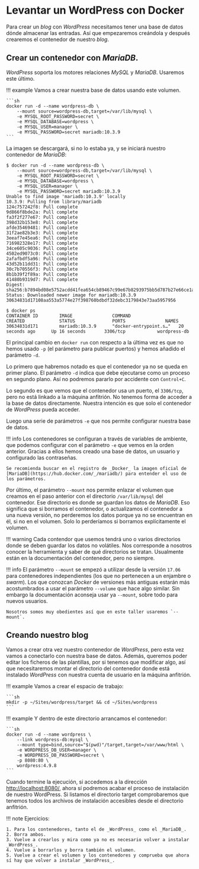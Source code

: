 # Levantar un WordPress con Docker

Para crear un _blog_ con _WordPress_ necesitamos tener una base de datos dónde almacenar las entradas. Así que empezaremos creándola y después crearemos el contenedor de nuestro _blog_.

## Crear un contenedor con _MariaDB_.

_WordPress_ soporta los motores relaciones _MySQL_ y _MariaDB_. Usaremos este último.

!!! example
    Vamos a crear nuestra base de datos usando este volumen.

    ```sh
    docker run -d --name wordpress-db \
        --mount source=wordpress-db,target=/var/lib/mysql \
        -e MYSQL_ROOT_PASSWORD=secret \
        -e MYSQL_DATABASE=wordpress \
        -e MYSQL_USER=manager \
        -e MYSQL_PASSWORD=secret mariadb:10.3.9
    ```
La imagen se descargará, si no lo estaba ya, y se iniciará nuestro contenedor de _MariaDB_:

```console hl_lines="1 2 3 4 5 6"
$ docker run -d --name wordpress-db \
    --mount source=wordpress-db,target=/var/lib/mysql \
    -e MYSQL_ROOT_PASSWORD=secret \
    -e MYSQL_DATABASE=wordpress \
    -e MYSQL_USER=manager \
    -e MYSQL_PASSWORD=secret mariadb:10.3.9
Unable to find image 'mariadb:10.3.9' locally
10.3.9: Pulling from library/mariadb
124c757242f8: Pull complete 
9d866f8bde2a: Pull complete 
fa3f2f277e67: Pull complete 
398d32b153e8: Pull complete 
afde35469481: Pull complete 
31f2ae82b3e3: Pull complete 
3eeaf7e45ea6: Pull complete 
716982328e17: Pull complete 
34ce605c9036: Pull complete 
4502ed9073c0: Pull complete 
2afafbdf5a96: Pull complete 
43d52b11dd31: Pull complete 
30c7b70556f3: Pull complete 
8b1b39f2f89a: Pull complete 
41480b9319d7: Pull complete 
Digest: sha256:b7894bd08e5752acdd41fea654cb89467c99e67b8293975bb5d787b27e66ce1a
Status: Downloaded newer image for mariadb:10.3.9
30634831d17108aa553a5774e27f398760bdbdf32debc3179843e73aa5957956

$ docker ps
CONTAINER ID        IMAGE               COMMAND                  CREATED             STATUS              PORTS               NAMES
30634831d171        mariadb:10.3.9      "docker-entrypoint.s…"   20 seconds ago      Up 16 seconds       3306/tcp            wordpress-db
```
El principal cambio en `docker run` con respecto a la última vez es que no hemos usado
`-p` (el parámetro para publicar puertos) y hemos añadido el parámetro `-d`.

Lo primero que habremos notado es que el contenedor ya no se queda en primer plano. El parámetro `-d` indica que debe ejecutarse como un proceso en segundo plano. Así no podremos pararlo por accidente con `Control+C`.

Lo segundo es que vemos que el contenedor usa un puerto, el `3306/tcp`, pero no está linkado a la máquina anfitrión. No tenemos forma de acceder a la base de datos directamente. Nuestra intención es que solo el contenedor de _WordPress_ pueda acceder.

Luego una serie de parámetros `-e` que nos permite configurar nuestra base de datos.

!!! info
    Los contenedores se configuran a través de variables de ambiente, que podemos configurar con el parámetro `-e` que vemos en la orden anterior. Gracias a ellos hemos creado una base de datos, un usuario y configurado las contraseñas.

    Se recomienda buscar en el registro de _Docker_ la imagen oficial de [MariaDB](https://hub.docker.com/_/mariadb/) para entender el uso de los parámetros.

Por último, el parámetro `--mount` nos permite enlazar el volumen que creamos en el paso anterior con el directorio `/var/lib/mysql` del contenedor. Ese directorio es donde se guardan los datos de _MariaDB_. Eso significa que si borramos el contenedor, o actualizamos el contenedor a una nueva versión, no perderemos los datos porque ya no se encuentran en él, si no en el volumen. Solo lo perderíamos si borramos explícitamente el volumen.

!!! warning
    Cada contendor que usemos tendrá uno o varios directorios donde se deben guardar los datos no volátiles. Nos corresponde a nosotros conocer la herramienta y saber de qué directorios se tratan. Usualmente están en la documentación del contenedor, pero no siempre.

!!! info
    El parámetro `--mount` se empezó a utilizar desde la versión `17.06` para contenedores independientes (los que no pertenecen a un enjambre o _swarm_). Los que conozcan _Docker_ de versiones más antiguas estarán más acostumbrados a usar el parámetro `--volume` que hace algo similar. Sin embargo la documentación aconseja usar ya `--mount`, sobre todo para nuevos usuarios.

    Nosotros somos muy obedientes así que en este taller usaremos `--mount`.

## Creando nuestro blog

Vamos a crear otra vez nuestro contenedor de _WordPress_, pero esta vez vamos a conectarlo con nuestra base de datos. Además, queremos poder editar los ficheros de las plantillas, por si tenemos que modificar algo, así que necesitaremos montar el directorio del contenedor donde está instalado _WordPress_ con nuestra cuenta de usuario en la máquina anfitrión.

!!! example
    Vamos a crear el espacio de trabajo:

    ```sh
    mkdir -p ~/Sites/wordpress/target && cd ~/Sites/wordpress
    ```
!!! example
    Y dentro de este directorio arrancamos el contenedor:

    ```sh
    docker run -d --name wordpress \
        --link wordpress-db:mysql \
        --mount type=bind,source="$(pwd)"/target,target=/var/www/html \
        -e WORDPRESS_DB_USER=manager \
        -e WORDPRESS_DB_PASSWORD=secret \
        -p 8080:80 \
        wordpress:4.9.8
    ```
Cuando termine la ejecución, si accedemos a la dirección [http://localhost:8080/](http://localhost:8080/), ahora sí podremos acabar el proceso de instalación de nuestro WordPress. Si listamos el directorio target comprobaremos que tenemos todos los archivos de instalación accesibles desde el directorio anfitrión.

!!! note
    Ejercicios:

    1. Para los contenedores, tanto el de _WordPress_ como el _MariaDB_.
    2. Borra ambos.
    3. Vuelve a crearlos y mira como ya no es necesario volver a instalar _WordPress_.
    4. Vuelve a borrarlos y borra también el volumen.
    5. Vuelve a crear el volumen y los contenedores y comprueba que ahora sí hay que volver a instalar _WordPress_.


